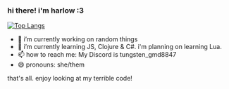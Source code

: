 ### hi there! i'm harlow :3

[![Top Langs](https://github-readme-stats.vercel.app/api/top-langs/?username=tungstengmd)](https://github.com/anuraghazra/github-readme-stats)

- 🔭 i’m currently working on random things
- 🌱 i’m currently learning JS, Clojure & C#. i'm planning on learning Lua.
- 📫 how to reach me: My Discord is tungsten_gmd8847
- 😄 pronouns: she/them

that's all. enjoy looking at my terrible code!
